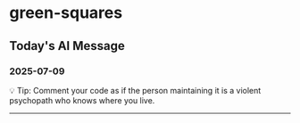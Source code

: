 # green-squares

## Today's AI Message

### 2025-07-09

💡 Tip: Comment your code as if the person maintaining it is a violent psychopath who knows where you live.

------------------
